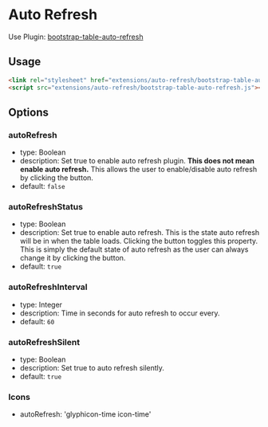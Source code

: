 # Auto Refresh

Use Plugin: [bootstrap-table-auto-refresh](https://github.com/wenzhixin/bootstrap-table/tree/master/src/extensions/auto-refresh)

## Usage

```html
<link rel="stylesheet" href="extensions/auto-refresh/bootstrap-table-auto-refresh.css">
<script src="extensions/auto-refresh/bootstrap-table-auto-refresh.js"></script>
```

## Options

### autoRefresh

* type: Boolean
* description: Set true to enable auto refresh plugin. **This does not mean enable auto refresh.** This allows the user to enable/disable auto refresh by clicking the button.
* default: `false`

### autoRefreshStatus

* type: Boolean
* description: Set true to enable auto refresh. This is the state auto refresh will be in when the table loads. Clicking the button toggles this property. This is simply the default state of auto refresh as the user can always change it by clicking the button.
* default: `true`

### autoRefreshInterval

* type: Integer
* description: Time in seconds for auto refresh to occur every.
* default: `60`

### autoRefreshSilent

* type: Boolean
* description: Set true to auto refresh silently.
* default: `true`

### Icons

* autoRefresh: 'glyphicon-time icon-time'
